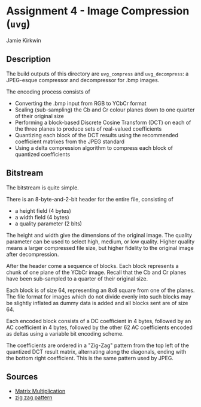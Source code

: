 # Assignment 4 - Image Compression (`uvg`)
Jamie Kirkwin

## Description

The build outputs of this directory are `uvg_compress` and `uvg_decompress`: 
a JPEG-esque compressor and decompressor for .bmp images.

The encoding process consists of
- Converting the .bmp input from RGB to YCbCr format
- Scaling (sub-sampling) the Cb and Cr colour planes down to one quarter of their original size
- Performing a block-based Discrete Cosine Transform (DCT) on each of the three planes to produce sets of real-valued coefficients
- Quantizing each block of the DCT results using the recommended coefficient matrixes from the JPEG standard
- Using a delta compression algorithm to compress each block of quantized coefficients

## Bitstream

The bitstream is quite simple.

There is an 8-byte-and-2-bit header for the entire file, consisting of
- a height field (4 bytes)
- a width field (4 bytes)
- a quality parameter  (2 bits)

The height and width give the dimensions of the original image.
The quality parameter can be used to select high, medium, or low quality. 
Higher quality means a larger compressed file size, but higher fidelity to 
the original image after decompression.

After the header come a sequence of blocks. Each block represents a chunk of
one plane of the YCbCr image. Recall that the Cb and Cr planes have been 
sub-sampled to a quarter of their original size.

Each block is of size 64, representing an 8x8 square from one of the planes. 
The file format for images which do not divide evenly into such blocks may be 
slightly inflated as dummy data is added and all blocks sent are of size 64.

Each encoded block consists of a DC coefficient in 4 bytes, followed by an AC 
coefficient in 4 bytes, followed by the other 62 AC coefficients encoded as deltas
using a variable bit encoding scheme.

The coefficients are ordered in a "Zig-Zag" pattern from the top left of the quantized
DCT result matrix, alternating along the diagonals, ending with the bottom right coefficient.
This is the same pattern used by JPEG.

## Sources
- [Matrix Multiplication](https://mathworld.wolfram.com/MatrixMultiplication.html)
- [zig zag pattern](https://medium.com/100-days-of-algorithms/day-63-zig-zag-51a41127f31)
